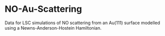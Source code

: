 # NO-Au-Scattering
Data for LSC simulations of NO scattering from an Au(111) surface modelled using a Newns-Anderson-Hostein Hamiltonian.
